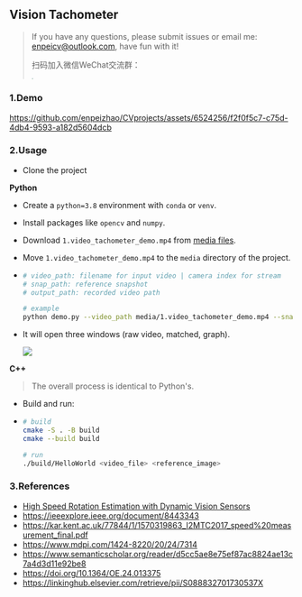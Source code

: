 ## Vision Tachometer

> If you have any questions, please submit issues or email me: enpeicv@outlook.com, have fun with it!
>
> 扫码加入微信WeChat交流群：
>
> <img src="https://enpei-md.oss-cn-hangzhou.aliyuncs.com/202404161532376.png?x-oss-process=style/wp" style="zoom:15%;" />

### 1.Demo


https://github.com/enpeizhao/CVprojects/assets/6524256/f2f0f5c7-c75d-4db4-9593-a182d5604dcb



### 2.Usage

* Clone the project

**Python**

* Create a `python=3.8` environment with `conda` or `venv`.

* Install packages like `opencv` and `numpy`.

* Download `1.video_tachometer_demo.mp4` from [media files](https://github.com/enpeizhao/CVprojects/releases/tag/media).

* Move `1.video_tachometer_demo.mp4` to the `media` directory of the project.

* ```bash
  # video_path: filename for input video | camera index for stream
  # snap_path: reference snapshot
  # output_path: recorded video path
  
  # example
  python demo.py --video_path media/1.video_tachometer_demo.mp4 --snap_path media/snap.png --output_path result.mp4
  ```

* It will open three windows (raw video, matched, graph).

  ![](https://enpei-md.oss-cn-hangzhou.aliyuncs.com/202401131140446.png?x-oss-process=style/wp)

  

**C++**

> The overall process is identical to Python's.

* Build and run:

* ```bash
  # build
  cmake -S . -B build
  cmake --build build
  
  # run 
  ./build/HelloWorld <video_file> <reference_image>
  ```

### 3.References

* [High Speed Rotation Estimation with Dynamic Vision Sensors](https://arxiv.org/pdf/2209.02205.pdf)
* https://ieeexplore.ieee.org/document/8443343
* https://kar.kent.ac.uk/77844/1/1570319863_I2MTC2017_speed%20measurement_final.pdf
* https://www.mdpi.com/1424-8220/20/24/7314
* https://www.semanticscholar.org/reader/d5cc5ae8e75ef87ac8824ae13c7a4d3d11e92be8
* https://doi.org/10.1364/OE.24.013375
* https://linkinghub.elsevier.com/retrieve/pii/S088832701730537X

